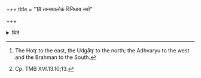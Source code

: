 +++
title = "18 तान्यथालोकं विनिधाय सर्वा"

+++

<details><summary>थिते</summary>

18. After the priests have been placed in accordance with their places,[^1] the Soma-heralds on four horse-chariots with skin bags filled with milk, run all the directions.[^2]  

[^1]: The Hotr̥ to the east, the Udgātr̥ to the north; the Adhvaryu to the west and the Brahman to the South.  

[^2]: Cp. TMB XVI.13.10;13.  
</details>
